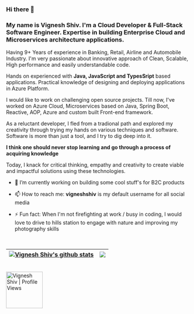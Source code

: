<!--
**vigneshshiv/vigneshshiv** is a ✨ _special_ ✨ repository because its `README.md` (this file) appears on your GitHub profile.
-->

### Hi there 👋

### My name is **Vignesh Shiv**. I'm a Cloud Developer & Full-Stack Software Engineer. Expertise in building Enterprise Cloud and Microservices architecture applications.

Having 9+ Years of experience in Banking, Retail, Airline and Automobile Industry. I'm very passionate about innovative approach of Clean, Scalable, High performance and easily understandable code. 

Hands on experienced with **Java, JavaScript and TypesSript** based applications. Practical knowledge of designing and deploying applications in Azure Platform. 

I would like to work on challenging open source projects. Till now, I've worked on Azure Cloud, Microservices based on Java, Spring Boot, Reactive, AOP, Azure and custom built Front-end framework. 

As a reluctant developer, I fled from a tradional path and explored my creativity through trying my hands on various techniques and software. Software is more than just a tool, and I try to dig deep into it. 

**I think one should never stop learning and go through a process of acquiring knowledge**

Today, I knack for critical thinking, empathy and creativity to create viable and impactful solutions using these technologies.

- 🔭 I’m currently working on building some cool stuff's for B2C products

- 📫 How to reach me: **vigneshshiv** is my default username for all social media

- ⚡ Fun fact: When I'm not firefighting at work / busy in coding, I would love to drive to hills station to engage with nature and improving my photography skills

<br />

| <a href="https://github.com/anuraghazra/github-readme-stats"><img align="center" src="https://github-readme-stats.vercel.app/api?username=vigneshshiv&show_icons=true&include_all_commits=true&theme=buefy&hide_border=true" alt="Vignesh Shiv's github stats" /></a> | <a href="https://github.com/anuraghazra/github-readme-stats"><img align="center" src="https://github-readme-stats.vercel.app/api/top-langs/?username=vigneshshiv&layout=compact&theme=buefy&hide_border=true" /></a> |
| ------------- | ------------- |

<br />

<a href="https://github.com/vigneshshiv">
  <img align="left" alt="Vignesh Shiv | Profile Views" width="100px" src="https://komarev.com/ghpvc/?username=vigneshshiv" />
</a>
